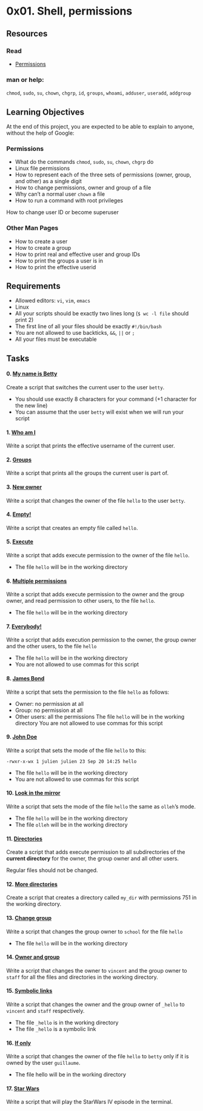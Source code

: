 # 0x01. Shell, permissions
## Resources
### Read
* [Permissions](http://linuxcommand.org/lc3_lts0090.php)

### man or help:
`chmod`, `sudo`, `su`, `chown`, `chgrp`, `id`, `groups`, `whoami`, `adduser`, `useradd`, `addgroup`
## Learning Objectives
At the end of this project, you are expected to be able to explain to anyone, without the help of Google:
### Permissions
* What do the commands `chmod`, `sudo`, `su`, `chown`, `chgrp` do
* Linux file permissions
* How to represent each of the three sets of permissions (owner, group, and other) as a single digit
* How to change permissions, owner and group of a file
* Why can’t a normal user `chown` a file
* How to run a command with root privileges

How to change user ID or become superuser
### Other Man Pages
* How to create a user
* How to create a group
* How to print real and effective user and group IDs
* How to print the groups a user is in
* How to print the effective userid

## Requirements
* Allowed editors: `vi`, `vim`, `emacs`
* Linux
* All your scripts should be exactly two lines long (`$ wc -l file` should print 2)
* The first line of all your files should be exactly `#!/bin/bash`
* You are not allowed to use backticks, `&&`, `||` or `;`
* All your files must be executable
## Tasks
#### 0. [My name is Betty](https://github.com/najlae01/alx-system_engineering-devops/blob/main/0x01-shell_permissions/0-iam_betty)
Create a script that switches the current user to the user `betty`.

* You should use exactly 8 characters for your command (+1 character for the new line)
* You can assume that the user `betty` will exist when we will run your script
#### 1. [Who am I](https://github.com/najlae01/alx-system_engineering-devops/blob/main/0x01-shell_permissions/1-who_am_i)
Write a script that prints the effective username of the current user.
#### 2. [Groups](https://github.com/najlae01/alx-system_engineering-devops/blob/main/0x01-shell_permissions/2-groups)
Write a script that prints all the groups the current user is part of.
#### 3. [New owner](https://github.com/najlae01/alx-system_engineering-devops/blob/main/0x01-shell_permissions/3-new_owner)
Write a script that changes the owner of the file `hello` to the user `betty`.
#### 4. [Empty!](https://github.com/najlae01/alx-system_engineering-devops/blob/main/0x01-shell_permissions/4-empty)
Write a script that creates an empty file called `hello`.
#### 5. [Execute](https://github.com/najlae01/alx-system_engineering-devops/blob/main/0x01-shell_permissions/5-execute)
Write a script that adds execute permission to the owner of the file `hello`.

* The file `hello` will be in the working directory
#### 6. [Multiple permissions](https://github.com/najlae01/alx-system_engineering-devops/blob/main/0x01-shell_permissions/6-multiple_permissions)
Write a script that adds execute permission to the owner and the group owner, and read permission to other users, to the file `hello`.

* The file `hello` will be in the working directory
#### 7. [Everybody!](https://github.com/najlae01/alx-system_engineering-devops/blob/main/0x01-shell_permissions/7-everybody)
Write a script that adds execution permission to the owner, the group owner and the other users, to the file `hello`

* The file `hello` will be in the working directory
* You are not allowed to use commas for this script
#### 8. [James Bond](https://github.com/najlae01/alx-system_engineering-devops/blob/main/0x01-shell_permissions/8-James_Bond)
Write a script that sets the permission to the file `hello` as follows:

* Owner: no permission at all
* Group: no permission at all
* Other users: all the permissions
The file `hello` will be in the working directory You are not allowed to use commas for this script
#### 9. [John Doe](https://github.com/najlae01/alx-system_engineering-devops/blob/main/0x01-shell_permissions/9-John_Doe)
Write a script that sets the mode of the file `hello` to this:

`-rwxr-x-wx 1 julien julien 23 Sep 20 14:25 hello`
* The file `hello` will be in the working directory
* You are not allowed to use commas for this script
#### 10. [Look in the mirror](https://github.com/najlae01/alx-system_engineering-devops/blob/main/0x01-shell_permissions/10-mirror_permissions)
Write a script that sets the mode of the file `hello` the same as `olleh`’s mode.

* The file `hello` will be in the working directory
* The file `olleh` will be in the working directory
#### 11. [Directories](https://github.com/najlae01/alx-system_engineering-devops/blob/main/0x01-shell_permissions/11-directories_permissions)
Create a script that adds execute permission to all subdirectories of the **current directory** for the owner, the group owner and all other users.

Regular files should not be changed.
#### 12. [More directories](https://github.com/najlae01/alx-system_engineering-devops/blob/main/0x01-shell_permissions/12-directory_permissions)
Create a script that creates a directory called `my_dir` with permissions 751 in the working directory.
#### 13. [Change group](https://github.com/najlae01/alx-system_engineering-devops/blob/main/0x01-shell_permissions/13-change_group)
Write a script that changes the group owner to `school` for the file `hello`

* The file `hello` will be in the working directory
#### 14. [Owner and group](https://github.com/najlae01/alx-system_engineering-devops/blob/main/0x01-shell_permissions/100-change_owner_and_group)
Write a script that changes the owner to `vincent` and the group owner to `staff` for all the files and directories in the working directory.
#### 15. [Symbolic links](https://github.com/najlae01/alx-system_engineering-devops/blob/main/0x01-shell_permissions/101-symbolic_link_permissions)
Write a script that changes the owner and the group owner of `_hello` to `vincent` and `staff` respectively.

* The file `_hello` is in the working directory
* The file `_hello` is a symbolic link
#### 16. [If only](https://github.com/najlae01/alx-system_engineering-devops/blob/main/0x01-shell_permissions/102-if_only)
Write a script that changes the owner of the file `hello` to `betty` only if it is owned by the user `guillaume`.

* The file hello will be in the working directory
#### 17. [Star Wars](https://github.com/najlae01/alx-system_engineering-devops/blob/main/0x01-shell_permissions/103-Star_Wars)
Write a script that will play the StarWars IV episode in the terminal.
